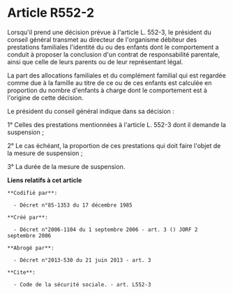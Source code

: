 # Article R552-2

Lorsqu'il prend une décision prévue à l'article L. 552-3, le président du conseil général transmet au directeur de
l'organisme débiteur des prestations familiales l'identité du ou des enfants dont le comportement a conduit à proposer la
conclusion d'un contrat de responsabilité parentale, ainsi que celle de leurs parents ou de leur représentant légal.

La part des allocations familiales et du complément familial qui est regardée comme due à la famille au titre de ce ou de ces
enfants est calculée en proportion du nombre d'enfants à charge dont le comportement est à l'origine de cette décision.

Le président du conseil général indique dans sa décision :

1° Celles des prestations mentionnées à l'article L. 552-3 dont il demande la suspension ;

2° Le cas échéant, la proportion de ces prestations qui doit faire l'objet de la mesure de suspension ;

3° La durée de la mesure de suspension.

**Liens relatifs à cet article**

	**Codifié par**:

	  - Décret n°85-1353 du 17 décembre 1985

	**Créé par**:

	  - Décret n°2006-1104 du 1 septembre 2006 - art. 3 () JORF 2 septembre 2006

	**Abrogé par**:

	  - Décret n°2013-530 du 21 juin 2013 - art. 3

	**Cite**:

	  - Code de la sécurité sociale. - art. L552-3
